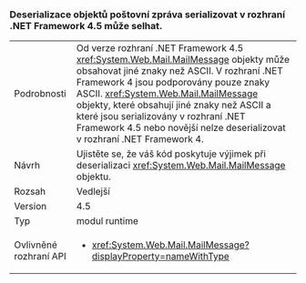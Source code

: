 ### <a name="deserialization-of-mailmessage-objects-serialized-under-the-net-framework-45-may-fail"></a>Deserializace objektů poštovní zpráva serializovat v rozhraní .NET Framework 4.5 může selhat.

|   |   |
|---|---|
|Podrobnosti|Od verze rozhraní .NET Framework 4.5 <xref:System.Web.Mail.MailMessage> objekty může obsahovat jiné znaky než ASCII. V rozhraní .NET Framework 4 jsou podporovány pouze znaky ASCII. <xref:System.Web.Mail.MailMessage> objekty, které obsahují jiné znaky než ASCII a které jsou serializovány v rozhraní .NET Framework 4.5 nebo novější nelze deserializovat v rozhraní .NET Framework 4.|
|Návrh|Ujistěte se, že váš kód poskytuje výjimek při deserializaci <xref:System.Web.Mail.MailMessage> objektu.|
|Rozsah|Vedlejší|
|Version|4.5|
|Typ|modul runtime|
|Ovlivněné rozhraní API|<ul><li><xref:System.Web.Mail.MailMessage?displayProperty=nameWithType></li></ul>|

